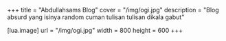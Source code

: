 +++
title = "Abdullahsams Blog"
cover = "/img/ogi.jpg"
description = "Blog absurd yang isinya random cuman tulisan tulisan dikala gabut"

[lua.image]
url = "/img/ogi.jpg"
width = 800
height = 600
+++
